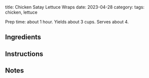 title: Chicken Satay Lettuce Wraps
date: 2023-04-28
category:
tags: chicken, lettuce

Prep time: about 1 hour. Yields about 3 cups. Serves about 4.

## Ingredients


## Instructions


## Notes




